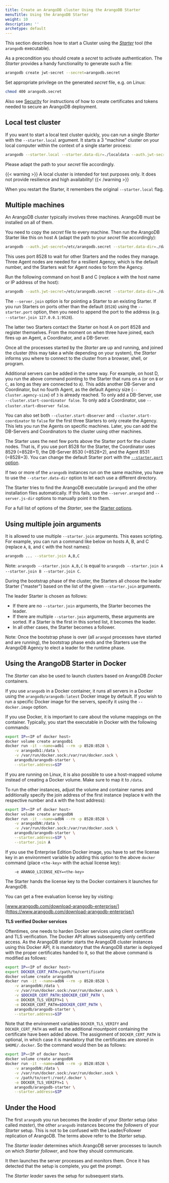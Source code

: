 ```yaml
---
title: Create an ArangoDB cluster Using the ArangoDB Starter
menuTitle: Using the ArangoDB Starter
weight: 10
description: ''
archetype: default
---
```

This section describes how to start a Cluster using the [_Starter_](../../../components/tools/arangodb-starter/_index.md)
tool (the `arangodb` executable).

As a precondition you should create a _secret_ to activate authentication.
The _Starter_ provides a handy functionality to generate such a file:

```bash
arangodb create jwt-secret --secret=arangodb.secret
```

Set appropriate privilege on the generated _secret_ file, e.g. on Linux:

```bash
chmod 400 arangodb.secret
```

Also see [Security](../../../components/tools/arangodb-starter/security.md) for instructions of how to
create certificates and tokens needed to secure an ArangoDB deployment.

## Local test cluster

If you want to start a local test cluster quickly, you can run a single
_Starter_ with the `--starter.local` argument. It starts a 3 "machine" cluster
on your local computer within the context of a single starter process:

```bash
arangodb --starter.local --starter.data-dir=./localdata --auth.jwt-secret=/etc/arangodb.secret
```

Please adapt the path to your _secret_ file accordingly.

{{< warning >}}
A local cluster is intended for test purposes only. It does not provide
resilience and high availability!
{{< /warning >}}

When you restart the Starter, it remembers the original `--starter.local` flag.

## Multiple machines

An ArangoDB cluster typically involves three machines. ArangoDB must be
installed on all of them.

You need to copy the _secret_ file to every machine.
Then run the ArangoDB Starter like this on host A (adapt the path to your
_secret_ file accordingly):

```bash
arangodb --auth.jwt-secret=/etc/arangodb.secret --starter.data-dir=./data
```

This uses port 8528 to wait for other Starters and the nodes they manage.
Three Agent nodes are needed for a resilient Agency, which is the default number,
and the Starters wait for Agent nodes to form the Agency.

Run the following command on host B and C (replace `A` with the host name or
IP address of the host):

```bash
arangodb --auth.jwt-secret=/etc/arangodb.secret --starter.data-dir=./data --starter.join A
```

The `--server.join` option is for pointing a Starter to an existing Starter.
If you run Starters on ports other than the default (`8528`) using the
`--starter.port` option, then you need to append the port to the address
(e.g. `--starter.join 127.0.0.1:9528`).

The latter two Starters contact the Starter on host A on port 8528 and register
themselves. From the moment on when three have joined, each fires up an Agent, a
Coordinator, and a DB-Server.

Once all the processes started by the _Starter_ are up and running, and joined the
cluster (this may take a while depending on your system), the _Starter_ informs
you where to connect to the cluster from a browser, shell, or program.

Additional servers can be added in the same way. For example, on host D, you run
the above command pointing to the Starter that runs on `A` (or on `B` or `C`, as
long as they are connected to `A`). This adds another DB-Server and Coordinator,
but no fourth Agent, as the default Agency size (`--cluster.agency-size`) of `3`
is already reached. To only add a DB-Server, use `--cluster.start-coordinator false`.
To only add a Coordinator, use `--cluster.start-dbserver false`.

You can also set both `--cluster.start-dbserver` and `--cluster.start-coordinator`
to `false` for the first three Starters to only create the Agency. This lets you
run the Agents on specific machines. Later, you can add the DB-Servers and
Coordinators to the cluster using other machines.

The Starter uses the next few ports above the Starter port for the cluster nodes.
That is, if you use port 8528 for the Starter, the Coordinator uses 8529
(=8528+1), the DB-Server 8530 (=8528+2), and the Agent 8531 (=8528+3).
You can change the default Starter port with the
[`--starter.port` option](../../../components/tools/arangodb-starter/options.md).

If two or more of the `arangodb` instances run on the same machine,
you have to use the `--starter.data-dir` option to let each use a different
directory.

The Starter tries to find the ArangoDB executable (`arangod`) and the
other installation files automatically. If this fails, use the
`--server.arangod` and `--server.js-dir` options to manually point it to them.

For a full list of options of the _Starter_, see the
[Starter options](../../../components/tools/arangodb-starter/options.md).

## Using multiple join arguments

It is allowed to use multiple `--starter.join` arguments.
This eases scripting. For example, you can run a command like below on hosts
A, B, and C (replace `A`, `B`, and `C` with the host names):

```bash
arangodb ... --starter.join A,B,C
```

Note: `arangodb --starter.join A,B,C` is equal to
`arangodb --starter.join A --starter.join B --starter.join C`.

During the bootstrap phase of the cluster, the Starters all choose the leader
Starter ("master") based on the list of the given `--starter.join` arguments.

The leader Starter is chosen as follows:

- If there are no `--starter.join` arguments, the Starter becomes the leader.
- If there are multiple `--starter.join` arguments, these arguments are sorted.
  If a Starter is the first in this sorted list, it becomes the leader.
- In all other cases, the Starter becomes a follower.

Note: Once the bootstrap phase is over (all `arangod` processes have started and
are running), the bootstrap phase ends and the Starters use the ArangoDB Agency
to elect a leader for the runtime phase.

## Using the ArangoDB Starter in Docker

The _Starter_ can also be used to launch clusters based on ArangoDB
_Docker_ containers.

If you use `arangodb` in a Docker container, it runs all servers in a Docker
using the `arangodb/arangodb:latest` Docker image by default. If you wish to run
a specific Docker image for the servers, specify it using the `--docker.image`
option.

If you use Docker, it is important to care about the volume mappings on
the container. Typically, you start the executable in Docker with the following
commands:

```bash
export IP=<IP of docker host>
docker volume create arangodb1
docker run -it --name=adb1 --rm -p 8528:8528 \
    -v arangodb1:/data \
    -v /var/run/docker.sock:/var/run/docker.sock \
    arangodb/arangodb-starter \
    --starter.address=$IP
```

If you are running on Linux, it is also possible to use a host-mapped volume
instead of creating a Docker volume. Make sure to map it to `/data`.

To run the other instances, adjust the volume and container names and
additionally specify the join address of the first instance (replace `N` with
the respective number and `A` with the host address):

```bash
export IP=<IP of docker host>
docker volume create arangodbN
docker run -it --name=adbN --rm -p 8528:8528 \
    -v arangodbN:/data \
    -v /var/run/docker.sock:/var/run/docker.sock \
    arangodb/arangodb-starter \
    --starter.address=$IP \
    --starter.join A
```

If you use the Enterprise Edition Docker image, you have to set the license key
in an environment variable by adding this option to the above `docker` command
(place `<the-key>` with the actual license key):

```
    -e ARANGO_LICENSE_KEY=<the-key>
```

The Starter hands the license key to the Docker containers it launches for ArangoDB.

You can get a free evaluation license key by visiting:

[www.arangodb.com/download-arangodb-enterprise/](https://www.arangodb.com/download-arangodb-enterprise/)

**TLS verified Docker services**

Oftentimes, one needs to harden Docker services using client certificate 
and TLS verification. The Docker API allows subsequently only certified access.
As the ArangoDB starter starts the ArangoDB cluster instances using this Docker API, 
it is mandatory that the ArangoDB starter is deployed with the proper certificates
handed to it, so that the above command is modified as follows:

```bash
export IP=<IP of docker host>
export DOCKER_CERT_PATH=/path/to/certificate
docker volume create arangodbN
docker run -it --name=adbN --rm -p 8528:8528 \
    -v arangodbN:/data \
    -v /var/run/docker.sock:/var/run/docker.sock \
    -v $DOCKER_CERT_PATH:$DOCKER_CERT_PATH \
    -e DOCKER_TLS_VERIFY=1 \
    -e DOCKER_CERT_PATH=$DOCKER_CERT_PATH \
    arangodb/arangodb-starter \
    --starter.address=$IP
```

Note that the environment variables `DOCKER_TLS_VERIFY` and `DOCKER_CERT_PATH` 
as well as the additional mountpoint containing the certificate have been added above. 
The assignment of `DOCKER_CERT_PATH` is optional, in which case it 
is mandatory that the certificates are stored in `$HOME/.docker`. So
the command would then be as follows:

```bash
export IP=<IP of docker host>
docker volume create arangodbN
docker run -it --name=adbN --rm -p 8528:8528 \
    -v arangodbN:/data \
    -v /var/run/docker.sock:/var/run/docker.sock \
    -v /path/to/cert:/root/.docker \
    -e DOCKER_TLS_VERIFY=1 \
    arangodb/arangodb-starter \
    --starter.address=$IP
```

## Under the Hood

The first `arangodb` you run becomes the _leader_ of your _Starter_ setup
(also called _master_), the other `arangodb` instances become the
_followers_ of your _Starter_ setup. This is not to be confused with the
Leader/Follower replication of ArangoDB. The terms above refer to the _Starter_ setup.

The _Starter_ _leader_ determines which ArangoDB server processes to launch on which
_Starter_ _follower_, and how they should communicate.

It then launches the server processes and monitors them. Once it has detected
that the setup is complete, you get the prompt.

The _Starter_ _leader_ saves the setup for subsequent starts.

